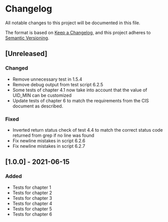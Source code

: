 # Changelog
All notable changes to this project will be documented in this file.

The format is based on [Keep a Changelog](https://keepachangelog.com/en/1.0.0/),
and this project adheres to [Semantic Versioning](https://semver.org/spec/v2.0.0.html).

## [Unreleased]
### Changed
- Remove unnecessary test in 1.5.4
- Remove debug output from test script 6.2.5
- Some tests of chapter 4.1 now take into account that the value of UID_MIN can be customized
- Update tests of chapter 6 to match the requirements from the CIS document as described.

### Fixed
- Inverted return status check of test 4.4 to match the correct status code returned from grep if no line was found
- Fix newline mistakes in script 6.2.6
- Fix newline mistakes in script 6.2.7

## [1.0.0] - 2021-06-15
### Added
- Tests for chapter 1
- Tests for chapter 2
- Tests for chapter 3
- Tests for chapter 4
- Tests for chapter 5
- Tests for chapter 6
